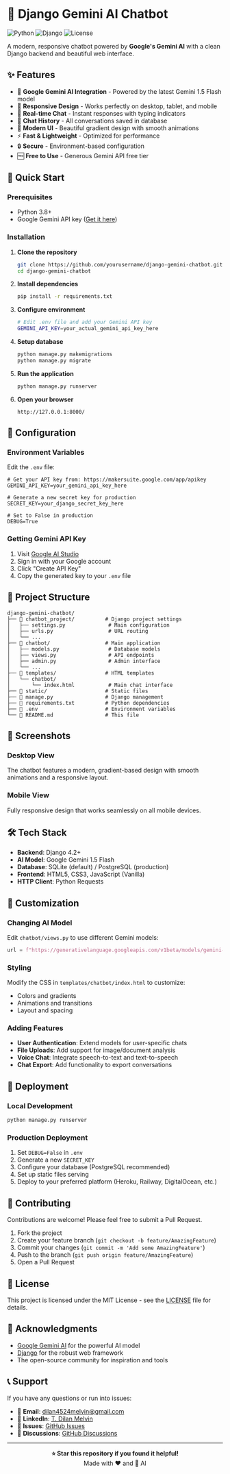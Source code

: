 # 🤖 Django Gemini AI Chatbot

![Python](https://img.shields.io/badge/python-v3.8+-blue.svg)
![Django](https://img.shields.io/badge/django-v4.2+-green.svg)
![License](https://img.shields.io/badge/license-MIT-blue.svg)

A modern, responsive chatbot powered by **Google's Gemini AI** with a clean Django backend and beautiful web interface.

## ✨ Features

- 🤖 **Google Gemini AI Integration** - Powered by the latest Gemini 1.5 Flash model
- 📱 **Responsive Design** - Works perfectly on desktop, tablet, and mobile
- 💬 **Real-time Chat** - Instant responses with typing indicators
- 💾 **Chat History** - All conversations saved in database
- 🎨 **Modern UI** - Beautiful gradient design with smooth animations
- ⚡ **Fast & Lightweight** - Optimized for performance
- 🔒 **Secure** - Environment-based configuration
- 🆓 **Free to Use** - Generous Gemini API free tier

## 🚀 Quick Start

### Prerequisites
- Python 3.8+
- Google Gemini API key ([Get it here](https://makersuite.google.com/app/apikey))

### Installation

1. **Clone the repository**
   ```bash
   git clone https://github.com/yourusername/django-gemini-chatbot.git
   cd django-gemini-chatbot
   ```

2. **Install dependencies**
   ```bash
   pip install -r requirements.txt
   ```

3. **Configure environment**
   ```bash
   # Edit .env file and add your Gemini API key
   GEMINI_API_KEY=your_actual_gemini_api_key_here
   ```

4. **Setup database**
   ```bash
   python manage.py makemigrations
   python manage.py migrate
   ```

5. **Run the application**
   ```bash
   python manage.py runserver
   ```

6. **Open your browser**
   ```
   http://127.0.0.1:8000/
   ```

## 🔧 Configuration

### Environment Variables

Edit the `.env` file:

```env
# Get your API key from: https://makersuite.google.com/app/apikey
GEMINI_API_KEY=your_gemini_api_key_here

# Generate a new secret key for production
SECRET_KEY=your_django_secret_key_here

# Set to False in production
DEBUG=True
```

### Getting Gemini API Key

1. Visit [Google AI Studio](https://makersuite.google.com/app/apikey)
2. Sign in with your Google account
3. Click "Create API Key"
4. Copy the generated key to your `.env` file

## 📁 Project Structure

```
django-gemini-chatbot/
├── 📁 chatbot_project/          # Django project settings
│   ├── settings.py              # Main configuration
│   ├── urls.py                  # URL routing
│   └── ...
├── 📁 chatbot/                  # Main application
│   ├── models.py                # Database models
│   ├── views.py                 # API endpoints
│   ├── admin.py                 # Admin interface
│   └── ...
├── 📁 templates/                # HTML templates
│   └── chatbot/
│       └── index.html           # Main chat interface
├── 📁 static/                   # Static files
├── 📄 manage.py                 # Django management
├── 📄 requirements.txt          # Python dependencies
├── 📄 .env                      # Environment variables
└── 📄 README.md                 # This file
```

## 🎨 Screenshots

### Desktop View
The chatbot features a modern, gradient-based design with smooth animations and a responsive layout.

### Mobile View
Fully responsive design that works seamlessly on all mobile devices.

## 🛠️ Tech Stack

- **Backend**: Django 4.2+
- **AI Model**: Google Gemini 1.5 Flash
- **Database**: SQLite (default) / PostgreSQL (production)
- **Frontend**: HTML5, CSS3, JavaScript (Vanilla)
- **HTTP Client**: Python Requests

## 🔧 Customization

### Changing AI Model
Edit `chatbot/views.py` to use different Gemini models:
```python
url = f"https://generativelanguage.googleapis.com/v1beta/models/gemini-pro:generateContent?key={api_key}"
```

### Styling
Modify the CSS in `templates/chatbot/index.html` to customize:
- Colors and gradients
- Animations and transitions
- Layout and spacing

### Adding Features
- **User Authentication**: Extend models for user-specific chats
- **File Uploads**: Add support for image/document analysis
- **Voice Chat**: Integrate speech-to-text and text-to-speech
- **Chat Export**: Add functionality to export conversations

## 🚀 Deployment

### Local Development
```bash
python manage.py runserver
```

### Production Deployment
1. Set `DEBUG=False` in `.env`
2. Generate a new `SECRET_KEY`
3. Configure your database (PostgreSQL recommended)
4. Set up static files serving
5. Deploy to your preferred platform (Heroku, Railway, DigitalOcean, etc.)

## 🤝 Contributing

Contributions are welcome! Please feel free to submit a Pull Request.

1. Fork the project
2. Create your feature branch (`git checkout -b feature/AmazingFeature`)
3. Commit your changes (`git commit -m 'Add some AmazingFeature'`)
4. Push to the branch (`git push origin feature/AmazingFeature`)
5. Open a Pull Request

## 📝 License

This project is licensed under the MIT License - see the [LICENSE](LICENSE) file for details.

## 🙏 Acknowledgments

- [Google Gemini AI](https://ai.google.dev/) for the powerful AI model
- [Django](https://www.djangoproject.com/) for the robust web framework
- The open-source community for inspiration and tools

## 📞 Support

If you have any questions or run into issues:

- 📧 **Email**: dilan4524melvin@gmail.com
- 💼 **LinkedIn**: [T. Dilan Melvin](https://www.linkedin.com/in/t-dilan-melvin/)
- 🐛 **Issues**: [GitHub Issues](https://github.com/dilanmelvin/Django_Chatbot/issues)
- 💬 **Discussions**: [GitHub Discussions](https://github.com/dilanmelvin/Django_Chatbot/discussions)

---

<div align="center">
  <strong>⭐ Star this repository if you found it helpful!</strong>
</div>

<div align="center">
  Made with ❤️ and 🤖 AI
</div>
